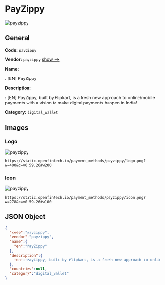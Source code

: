 
# PayZippy 
![payzippy](https://static.openfintech.io/payment_methods/payzippy/logo.png?w=400&c=v0.59.26#w200)  

## General 
**Code:** `payzippy` 
 
**Vendor:** `payzippy` [show -->](/vendors/payzippy/) 
 
**Name:** 
 
:	[EN] PayZippy 
 
**Description:** 
 
: [EN] PayZippy, built by Flipkart, is a fresh new approach to online/mobile payments with a vision to make digital payments happen in India! 
 
**Category:** `digital_wallet` 
 

## Images 

### Logo 
![payzippy](https://static.openfintech.io/payment_methods/payzippy/logo.png?w=400&c=v0.59.26#w200)  

```
https://static.openfintech.io/payment_methods/payzippy/logo.png?w=400&c=v0.59.26#w200
```  

### Icon 
![payzippy](https://static.openfintech.io/payment_methods/payzippy/icon.png?w=278&c=v0.59.26#w100)  

```
https://static.openfintech.io/payment_methods/payzippy/icon.png?w=278&c=v0.59.26#w100
```  

## JSON Object 

```json
{
  "code":"payzippy",
  "vendor":"payzippy",
  "name":{
    "en":"PayZippy"
  },
  "description":{
    "en":"PayZippy, built by Flipkart, is a fresh new approach to online\/mobile payments with a vision to make digital payments happen in India!"
  },
  "countries":null,
  "category":"digital_wallet"
}
```  
